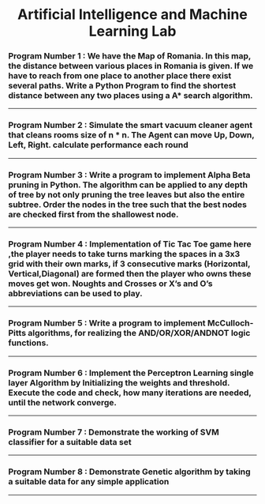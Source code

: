 <h1 align="center">Artificial Intelligence and Machine Learning Lab</h1>

### Program Number 1 : We have the Map of Romania. In this map, the distance between various places in Romania is given. If we have to reach from one place to another place there exist several paths. Write a Python Program to find the shortest distance between any two places using a A* search algorithm.

---

### Program Number 2 : Simulate the smart vacuum cleaner agent that cleans rooms size of n * n. The Agent can move Up, Down, Left, Right. calculate performance each round  

---

### Program Number 3 : Write a program to implement Alpha Beta pruning in Python. The algorithm can be applied to any depth of tree by not only pruning the tree leaves but also the entire subtree. Order the nodes in the tree such that the best nodes are checked first from the shallowest node. 

---

### Program Number 4 : Implementation of Tic Tac Toe game here ,the player needs to take turns marking the spaces in a 3x3 grid with their own marks, if 3 consecutive marks (Horizontal, Vertical,Diagonal) are formed then the player who owns these moves get won. Noughts and Crosses or X’s and O’s abbreviations can be used to play.

---

### Program Number 5 : Write a program to implement McCulloch-Pitts algorithms, for realizing the AND/OR/XOR/ANDNOT logic functions. 

---

### Program Number 6 : Implement the Perceptron Learning single layer Algorithm by Initializing the weights and threshold. Execute the code and check, how many iterations are needed, until the network converge.

---

### Program Number 7 : Demonstrate the working of SVM classifier for a suitable data set

---

### Program Number 8 : Demonstrate Genetic algorithm by taking a suitable data for any simple application

---